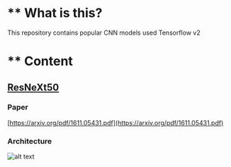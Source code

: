 # ** What is this?

This repository contains popular CNN models used Tensorflow v2 

# ** Content

## [ResNeXt50](https://github.com/vanloc19bk96/cnn_model_dl_tfv2/blob/master/resneXt50.py) ##
### Paper ##

[https://arxiv.org/pdf/1611.05431.pdf](https://arxiv.org/pdf/1611.05431.pdf)

### Architecture ###

![alt text](https://github.com/vanloc19bk96/cnn_model_dl_tfv2/blob/master/images/resNext.PNG)

